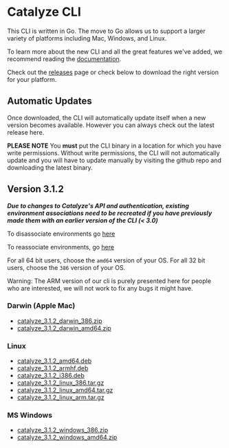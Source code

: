 # Catalyze CLI

This CLI is written in Go. The move to Go allows us to support a larger variety of platforms including Mac, Windows, and Linux.

To learn more about the new CLI and all the great features we've added, we recommend reading the [documentation](https://resources.catalyze.io/paas/paas-cli-reference/).

Check out the [releases](https://github.com/catalyzeio/cli/releases) page or check below to download the right version for your platform.

## Automatic Updates

Once downloaded, the CLI will automatically update itself when a new version becomes available. However you can always check out the latest release here.

**PLEASE NOTE** You **must** put the CLI binary in a location for which you have write permissions. Without write permissions, the CLI will not automatically update and you will have to update manually by visiting the github repo and downloading the latest binary.

## Version 3.1.2

***Due to changes to Catalyze's API and authentication, existing environment associations need to be recreated if you have previously made them with an earlier version of the CLI (< 3.0)***

To disassociate environments go [here](https://resources.catalyze.io/paas/paas-cli-reference/disassociate/)

To reassociate environments, go [here](https://resources.catalyze.io/paas/paas-cli-reference/associate/)

For all 64 bit users, choose the `amd64` version of your OS. For all 32 bit users, choose the `386` version of your OS.

Warning: The ARM version of our cli is purely presented here for people who are interested, we will not work to fix any bugs it might have.

### Darwin (Apple Mac)

 * [catalyze\_3.1.2\_darwin\_386.zip](https://github.com/catalyzeio/cli/releases/download/3.1.2/catalyze_3.1.2_darwin_386.zip)
 * [catalyze\_3.1.2\_darwin\_amd64.zip](https://github.com/catalyzeio/cli/releases/download/3.1.2/catalyze_3.1.2_darwin_amd64.zip)

### Linux

 * [catalyze\_3.1.2\_amd64.deb](https://github.com/catalyzeio/cli/releases/download/3.1.2/catalyze_3.1.2_amd64.deb)
 * [catalyze\_3.1.2\_armhf.deb](https://github.com/catalyzeio/cli/releases/download/3.1.2/catalyze_3.1.2_armhf.deb)
 * [catalyze\_3.1.2\_i386.deb](https://github.com/catalyzeio/cli/releases/download/3.1.2/catalyze_3.1.2_i386.deb)
 * [catalyze\_3.1.2\_linux\_386.tar.gz](https://github.com/catalyzeio/cli/releases/download/3.1.2/catalyze_3.1.2_linux_386.tar.gz)
 * [catalyze\_3.1.2\_linux\_amd64.tar.gz](https://github.com/catalyzeio/cli/releases/download/3.1.2/catalyze_3.1.2_linux_amd64.tar.gz)
 * [catalyze\_3.1.2\_linux\_arm.tar.gz](https://github.com/catalyzeio/cli/releases/download/3.1.2/catalyze_3.1.2_linux_arm.tar.gz)

### MS Windows

 * [catalyze\_3.1.2\_windows\_386.zip](https://github.com/catalyzeio/cli/releases/download/3.1.2/catalyze_3.1.2_windows_386.zip)
 * [catalyze\_3.1.2\_windows\_amd64.zip](https://github.com/catalyzeio/cli/releases/download/3.1.2/catalyze_3.1.2_windows_amd64.zip)
